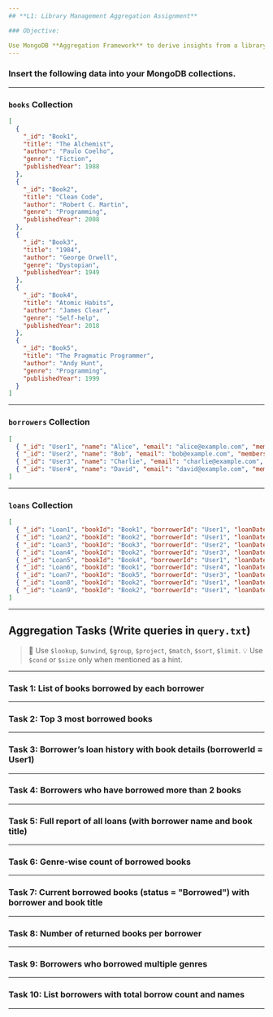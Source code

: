 ```yaml
---
## **L1: Library Management Aggregation Assignment**

### Objective:

Use MongoDB **Aggregation Framework** to derive insights from a library system containing books, borrowers, and loan records.
---
```


### **Insert the following data into your MongoDB collections.**

---

### `books` Collection

```json
[
  {
    "_id": "Book1",
    "title": "The Alchemist",
    "author": "Paulo Coelho",
    "genre": "Fiction",
    "publishedYear": 1988
  },
  {
    "_id": "Book2",
    "title": "Clean Code",
    "author": "Robert C. Martin",
    "genre": "Programming",
    "publishedYear": 2008
  },
  {
    "_id": "Book3",
    "title": "1984",
    "author": "George Orwell",
    "genre": "Dystopian",
    "publishedYear": 1949
  },
  {
    "_id": "Book4",
    "title": "Atomic Habits",
    "author": "James Clear",
    "genre": "Self-help",
    "publishedYear": 2018
  },
  {
    "_id": "Book5",
    "title": "The Pragmatic Programmer",
    "author": "Andy Hunt",
    "genre": "Programming",
    "publishedYear": 1999
  }
]
```

---

### `borrowers` Collection

```json
[
  { "_id": "User1", "name": "Alice", "email": "alice@example.com", "membershipDate": ISODate("2023-01-15") },
  { "_id": "User2", "name": "Bob", "email": "bob@example.com", "membershipDate": ISODate("2023-02-10") },
  { "_id": "User3", "name": "Charlie", "email": "charlie@example.com", "membershipDate": ISODate("2023-03-05") },
  { "_id": "User4", "name": "David", "email": "david@example.com", "membershipDate": ISODate("2023-04-12") }
]
```

---

### `loans` Collection

```json
[
  { "_id": "Loan1", "bookId": "Book1", "borrowerId": "User1", "loanDate": ISODate("2023-05-01"), "returnDate": ISODate("2023-05-15"), "status": "Returned" },
  { "_id": "Loan2", "bookId": "Book2", "borrowerId": "User1", "loanDate": ISODate("2023-05-20"), "returnDate": null, "status": "Borrowed" },
  { "_id": "Loan3", "bookId": "Book3", "borrowerId": "User2", "loanDate": ISODate("2023-04-10"), "returnDate": ISODate("2023-04-25"), "status": "Returned" },
  { "_id": "Loan4", "bookId": "Book2", "borrowerId": "User3", "loanDate": ISODate("2023-05-05"), "returnDate": null, "status": "Borrowed" },
  { "_id": "Loan5", "bookId": "Book4", "borrowerId": "User1", "loanDate": ISODate("2023-03-01"), "returnDate": ISODate("2023-03-10"), "status": "Returned" },
  { "_id": "Loan6", "bookId": "Book1", "borrowerId": "User4", "loanDate": ISODate("2023-05-01"), "returnDate": ISODate("2023-05-15"), "status": "Returned" },
  { "_id": "Loan7", "bookId": "Book5", "borrowerId": "User3", "loanDate": ISODate("2023-06-01"), "returnDate": null, "status": "Borrowed" },
  { "_id": "Loan8", "bookId": "Book2", "borrowerId": "User1", "loanDate": ISODate("2023-06-15"), "returnDate": null, "status": "Borrowed" },
  { "_id": "Loan9", "bookId": "Book2", "borrowerId": "User1", "loanDate": ISODate("2023-07-01"), "returnDate": null, "status": "Borrowed" }
]
```

---

## **Aggregation Tasks (Write queries in `query.txt`)**

> 📌 Use `$lookup`, `$unwind`, `$group`, `$project`, `$match`, `$sort`, `$limit`.
> 💡 Use `$cond` or `$size` only when mentioned as a hint.

---

### **Task 1: List of books borrowed by each borrower**

---

### **Task 2: Top 3 most borrowed books**

---

### **Task 3: Borrower’s loan history with book details (borrowerId = User1)**

---

### **Task 4: Borrowers who have borrowed more than 2 books**

---

### **Task 5: Full report of all loans (with borrower name and book title)**

---

### **Task 6: Genre-wise count of borrowed books**

---

### **Task 7: Current borrowed books (status = "Borrowed") with borrower and book title**

---

### **Task 8: Number of returned books per borrower**

---

### **Task 9: Borrowers who borrowed multiple genres**

---

### **Task 10: List borrowers with total borrow count and names**

---
